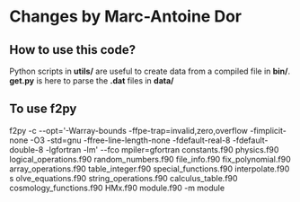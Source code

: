 Changes by Marc-Antoine Dor
=============

## How to use this code?

Python scripts in **utils/** are useful to create data from a compiled file in **bin/**.
**get.py** is here to parse the **.dat** files in **data/**



## To use f2py

f2py -c --opt='-Warray-bounds -ffpe-trap=invalid,zero,overflow -fimplicit-none -O3 -std=gnu -ffree-line-length-none -fdefault-real-8 -fdefault-double-8 -lgfortran -lm' --fco
mpiler=gfortran constants.f90 physics.f90 logical_operations.f90 random_numbers.f90 file_info.f90 fix_polynomial.f90 array_operations.f90 table_integer.f90 special_functions.f90 interpolate.f90 s
olve_equations.f90 string_operations.f90 calculus_table.f90 cosmology_functions.f90 HMx.f90 module.f90 -m module